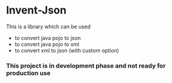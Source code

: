 # Invent-Json

This is a library which can be used 
- to convert java pojo to json
- to convert java pojo to xml
- to convert xml to json (with custom option)

### This project is in development phase and not ready for production use
